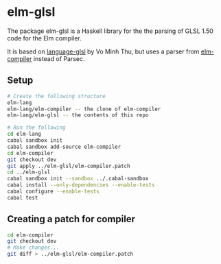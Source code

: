 # elm-glsl

The package elm-glsl is a Haskell library for the
the parsing of GLSL 1.50 code for the Elm compiler.

It is based on [language-glsl](https://github.com/noteed/language-glsl) by Vo Minh Thu, but uses a parser from [elm-compiler](https://github.com/elm-lang/elm-compiler) instead of Parsec.

## Setup

```bash
# Create the following structure
elm-lang
elm-lang/elm-compiler -- the clone of elm-compiler
elm-lang/elm-glsl -- the contents of this repo

# Run the following
cd elm-lang
cabal sandbox init
cabal sandbox add-source elm-compiler
cd elm-compiler
git checkout dev
git apply ../elm-glsl/elm-compiler.patch
cd ../elm-glsl
cabal sandbox init --sandbox ../.cabal-sandbox
cabal install --only-dependencies --enable-tests
cabal configure --enable-tests
cabal test
```

## Creating a patch for compiler

```bash
cd elm-compiler
git checkout dev
# Make changes...
git diff > ../elm-glsl/elm-compiler.patch
```
